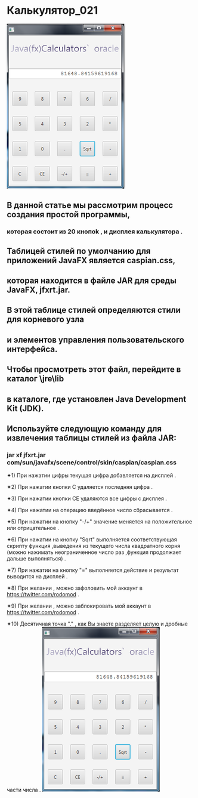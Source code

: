 # Калькулятор_021
![](JFX.png)

## В данной статье мы рассмотрим процесс создания простой программы,
### которая состоит из 20 кнопok , и дисплея калькулятора .
## Таблицей стилей по умолчанию для приложений JavaFX является caspian.css,
## которая находится в файле JAR для среды JavaFX, jfxrt.jar.
## В этой таблице стилей определяются стили для корневого узла
## и элементов управления пользовательского интерфейса.
## Чтобы просмотреть этот файл, перейдите в каталог \jre\lib 
## в каталоге, где установлен Java Development Kit (JDK).
## Используйте следующую команду для извлечения таблицы стилей из файла JAR:
### jar xf jfxrt.jar com/sun/javafx/scene/control/skin/caspian/caspian.css


✦1) При нажатии цифры текущая цифра добавляется на дисплей .

✦2) При нажатии кнопки С удаляется последняя цифра .

✦3) При нажатии кнопки CE удаляются все цифры c дисплея .

✦4) При нажатии на операцию введённое число сбрасывается .

✦5) При нажатии на кнопку "-/+" значение меняется на положительное или отрицательное .

✦6) При нажатии на кнопку "Sqrt" выполняется соответствующая скрипту функция ,выведения из текущего числа квадратного корня
             (можно нажимать неограниченное число раз ,функция продолжает дальше выполняться) .
             
✦7) При нажатии на кнопку "=" выполняется действие и результат выводится на дисплей   .			 

✦8) При желании , можно зафоловить мой аккаунт в https://twitter.com/rodomod .

✦9) При желании , можно заблокировать мой аккаунт в https://twitter.com/rodomod .

✦10) Десятичная точка "." , как Вы знаете разделяет целую и дробные части числа .
![](jfx.png)